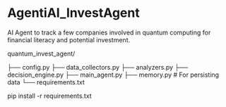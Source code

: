# AgentiAI_InvestAgent
AI Agent to track a few companies involved in quantum computing for financial literacy and potential investment.


quantum_invest_agent/

├── config.py
├── data_collectors.py
├── analyzers.py
├── decision_engine.py
├── main_agent.py
├── memory.py  # For persisting data
└── requirements.txt

pip install -r requirements.txt

